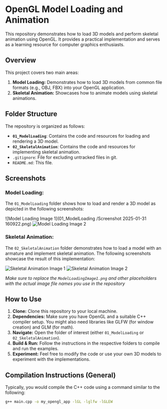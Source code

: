 # OpenGL Model Loading and Animation

This repository demonstrates how to load 3D models and perform skeletal animation using OpenGL. It provides a practical implementation and serves as a learning resource for computer graphics enthusiasts.

## Overview

This project covers two main areas:

1.  **Model Loading:** Demonstrates how to load 3D models from common file formats (e.g., OBJ, FBX) into your OpenGL application.
2.  **Skeletal Animation:** Showcases how to animate models using skeletal animations.

## Folder Structure

The repository is organized as follows:

*   **`01_ModelLoading`**: Contains the code and resources for loading and rendering a 3D model.
*   **`02_SkeletalAnimation`**: Contains the code and resources for implementing skeletal animation.
*   `.gitignore`: File for excluding untracked files in git.
*   `README.md`: This file.

## Screenshots

### Model Loading:

The `01_ModelLoading` folder shows how to load and render a 3D model as depicted in the following screenshots:

![Model Loading Image 1](01_ModelLoading
/Screenshot 2025-01-31 160922.png)
![Model Loading Image 2](01_ModelLoading/MLS2.png)

### Skeletal Animation:

The `02_SkeletalAnimation` folder demonstrates how to load a model with an armature and implement skeletal animation. The following screenshots showcase the result of this implementation:

![Skeletal Animation Image 1](02_SkeletalAnimation/MLA1.png)
![Skeletal Animation Image 2](02_SkeletalAnimation/MLA2.png)

*Make sure to replace the `ModelLoadingImage1.png` and other placeholders with the actual image file names you use in the repository*

## How to Use

1.  **Clone:** Clone this repository to your local machine.
2.  **Dependencies:** Make sure you have OpenGL and a suitable C++ compiler setup. You might also need libraries like GLFW (for window creation) and GLM (for math).
3.  **Navigate:** Open the folder of interest (either `01_ModelLoading` or `02_SkeletalAnimation`).
4.  **Build & Run:** Follow the instructions in the respective folders to compile and run the examples.
5.  **Experiment:** Feel free to modify the code or use your own 3D models to experiment with the implementations.

## Compilation Instructions (General)

Typically, you would compile the C++ code using a command similar to the following:

```bash
g++ main.cpp -o my_opengl_app -lGL -lglfw -lGLEW
